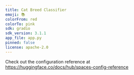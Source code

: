 ```yaml
---
title: Cat Breed Classifier
emoji: 📚
colorFrom: red
colorTo: pink
sdk: gradio
sdk_version: 3.1.1
app_file: app.py
pinned: false
license: apache-2.0
---
```


Check out the configuration reference at https://huggingface.co/docs/hub/spaces-config-reference
